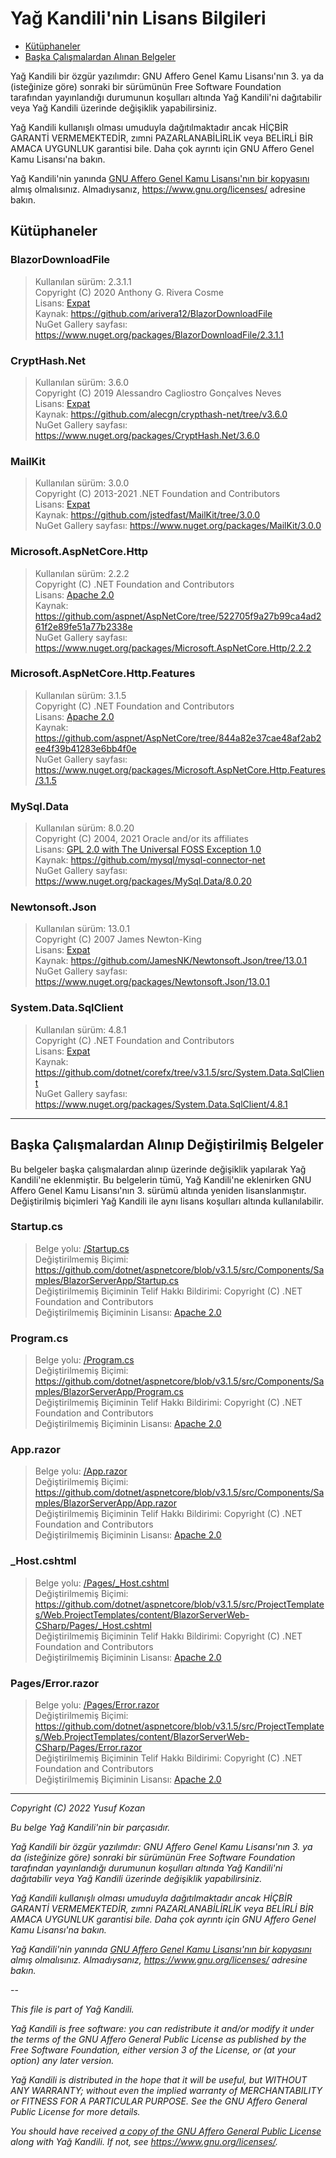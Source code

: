 # Yağ Kandili'nin Lisans Bilgileri


* [Kütüphaneler](#kütüphanelerin-lisansları)
* [Başka Çalışmalardan Alınan Belgeler](#başka-çalışmalardan-alınıp-değiştirilmiş-belgeler)

Yağ Kandili bir özgür yazılımdır: GNU Affero Genel Kamu Lisansı'nın 3.
ya da (isteğinize göre) sonraki bir sürümünün Free Software Foundation
tarafından yayınlandığı durumunun koşulları altında Yağ Kandili'ni
dağıtabilir veya Yağ Kandili üzerinde değişiklik yapabilirsiniz.

Yağ Kandili kullanışlı olması umuduyla dağıtılmaktadır ancak HİÇBİR
GARANTİ VERMEMEKTEDİR, zımni PAZARLANABİLİRLİK veya BELİRLİ BİR
AMACA UYGUNLUK garantisi bile. Daha çok ayrıntı için GNU Affero
Genel Kamu Lisansı'na bakın.

Yağ Kandili'nin yanında [GNU Affero Genel Kamu Lisansı'nın bir kopyasını](
./agpl-3.0.md) almış olmalısınız.
Almadıysanız, <https://www.gnu.org/licenses/> adresine bakın.


## Kütüphaneler

### BlazorDownloadFile

>Kullanılan sürüm: 2.3.1.1  
 Copyright (C) 2020 Anthony G. Rivera Cosme  
 Lisans: [Expat](/Lisans/Kütüphanelerin_Lisansları/BlazorDownloadFile-lisans.txt)  
 Kaynak: https://github.com/arivera12/BlazorDownloadFile  
 NuGet Gallery sayfası: https://www.nuget.org/packages/BlazorDownloadFile/2.3.1.1

### CryptHash.Net

>Kullanılan sürüm: 3.6.0  
 Copyright (C) 2019 Alessandro Cagliostro Gonçalves Neves  
 Lisans: [Expat](/Lisans/Kütüphanelerin_Lisansları/CryptHash.Net-lisans.txt)  
 Kaynak: https://github.com/alecgn/crypthash-net/tree/v3.6.0  
 NuGet Gallery sayfası: https://www.nuget.org/packages/CryptHash.Net/3.6.0

### MailKit
>Kullanılan sürüm: 3.0.0  
 Copyright (C) 2013-2021 .NET Foundation and Contributors  
 Lisans: [Expat](/Lisans/Kütüphanelerin_Lisansları/MailKit-lisans.txt)  
 Kaynak: https://github.com/jstedfast/MailKit/tree/3.0.0  
 NuGet Gallery sayfası: https://www.nuget.org/packages/MailKit/3.0.0

### Microsoft.AspNetCore.Http
>Kullanılan sürüm: 2.2.2  
 Copyright (C) .NET Foundation and Contributors  
 Lisans: [Apache 2.0](/Lisans/Kütüphanelerin_Lisansları/Microsoft.AspNetCore.Http-lisans.txt)  
 Kaynak: https://github.com/aspnet/AspNetCore/tree/522705f9a27b99ca4ad261f2e89fe51a77b2338e  
 NuGet Gallery sayfası: https://www.nuget.org/packages/Microsoft.AspNetCore.Http/2.2.2

### Microsoft.AspNetCore.Http.Features
>Kullanılan sürüm: 3.1.5  
 Copyright (C) .NET Foundation and Contributors  
 Lisans: [Apache 2.0](/Lisans/Kütüphanelerin_Lisansları/Microsoft.AspNetCore.Http.Features-lisans.txt)  
 Kaynak: https://github.com/aspnet/AspNetCore/tree/844a82e37cae48af2ab2ee4f39b41283e6bb4f0e  
 NuGet Gallery sayfası: https://www.nuget.org/packages/Microsoft.AspNetCore.Http.Features/3.1.5

### MySql.Data
>Kullanılan sürüm: 8.0.20  
 Copyright (C) 2004, 2021 Oracle and/or its affiliates  
 Lisans: [GPL 2.0 with The Universal FOSS Exception 1.0](/Lisans/Kütüphanelerin_Lisansları/MySql.Data-lisans.txt)  
 Kaynak: https://github.com/mysql/mysql-connector-net  
 NuGet Gallery sayfası: https://www.nuget.org/packages/MySql.Data/8.0.20

### Newtonsoft.Json
>Kullanılan sürüm: 13.0.1  
 Copyright (C) 2007 James Newton-King  
 Lisans: [Expat](/Lisans/Kütüphanelerin_Lisansları/Newtonsoft.Json-lisans.md)  
 Kaynak: https://github.com/JamesNK/Newtonsoft.Json/tree/13.0.1  
 NuGet Gallery sayfası: https://www.nuget.org/packages/Newtonsoft.Json/13.0.1

### System.Data.SqlClient
>Kullanılan sürüm: 4.8.1  
 Copyright (C) .NET Foundation and Contributors  
 Lisans: [Expat](/Lisans/Kütüphanelerin_Lisansları/System.Data.SqlClient-lisans.txt)  
 Kaynak: https://github.com/dotnet/corefx/tree/v3.1.5/src/System.Data.SqlClient  
 NuGet Gallery sayfası: https://www.nuget.org/packages/System.Data.SqlClient/4.8.1

---
## Başka Çalışmalardan Alınıp Değiştirilmiş Belgeler

Bu belgeler başka çalışmalardan alınıp üzerinde değişiklik
yapılarak Yağ Kandili'ne eklenmiştir. Bu belgelerin tümü,
Yağ Kandili'ne eklenirken GNU Affero Genel Kamu Lisansı'nın 3.
sürümü altında yeniden lisanslanmıştır. Değiştirilmiş
biçimleri Yağ Kandili ile aynı lisans koşulları altında
kullanılabilir.

### Startup.cs
>Belge yolu: [/Startup.cs](/Startup.cs)  
 Değiştirilmemiş Biçimi: https://github.com/dotnet/aspnetcore/blob/v3.1.5/src/Components/Samples/BlazorServerApp/Startup.cs  
 Değiştirilmemiş Biçiminin Telif Hakkı Bildirimi: Copyright (C) .NET Foundation and Contributors  
 Değiştirilmemiş Biçiminin Lisansı: [Apache 2.0](/Lisans/apache-2.0.txt)

### Program.cs
>Belge yolu: [/Program.cs](/Program.cs)  
 Değiştirilmemiş Biçimi: https://github.com/dotnet/aspnetcore/blob/v3.1.5/src/Components/Samples/BlazorServerApp/Program.cs  
 Değiştirilmemiş Biçiminin Telif Hakkı Bildirimi: Copyright (C) .NET Foundation and Contributors  
 Değiştirilmemiş Biçiminin Lisansı: [Apache 2.0](/Lisans/apache-2.0.txt)

### App.razor
>Belge yolu: [/App.razor](/App.razor)  
 Değiştirilmemiş Biçimi: https://github.com/dotnet/aspnetcore/blob/v3.1.5/src/Components/Samples/BlazorServerApp/App.razor  
 Değiştirilmemiş Biçiminin Telif Hakkı Bildirimi: Copyright (C) .NET Foundation and Contributors  
 Değiştirilmemiş Biçiminin Lisansı: [Apache 2.0](/Lisans/apache-2.0.txt)

### _Host.cshtml
>Belge yolu: [/Pages/_Host.cshtml](/Pages/_Host.cshtml)  
 Değiştirilmemiş Biçimi: https://github.com/dotnet/aspnetcore/blob/v3.1.5/src/ProjectTemplates/Web.ProjectTemplates/content/BlazorServerWeb-CSharp/Pages/_Host.cshtml  
 Değiştirilmemiş Biçiminin Telif Hakkı Bildirimi: Copyright (C) .NET Foundation and Contributors  
 Değiştirilmemiş Biçiminin Lisansı: [Apache 2.0](/Lisans/apache-2.0.txt)

### Pages/Error.razor
>Belge yolu: [/Pages/Error.razor](/Pages/Error.razor)  
 Değiştirilmemiş Biçimi: https://github.com/dotnet/aspnetcore/blob/v3.1.5/src/ProjectTemplates/Web.ProjectTemplates/content/BlazorServerWeb-CSharp/Pages/Error.razor  
 Değiştirilmemiş Biçiminin Telif Hakkı Bildirimi: Copyright (C) .NET Foundation and Contributors  
 Değiştirilmemiş Biçiminin Lisansı: [Apache 2.0](/Lisans/apache-2.0.txt)


---

*Copyright (C) 2022 Yusuf Kozan*  

*Bu belge Yağ Kandili'nin bir parçasıdır.*

*Yağ Kandili bir özgür yazılımdır: GNU Affero Genel Kamu Lisansı'nın 3.
ya da (isteğinize göre) sonraki bir sürümünün Free Software Foundation
tarafından yayınlandığı durumunun koşulları altında Yağ Kandili'ni
dağıtabilir veya Yağ Kandili üzerinde değişiklik yapabilirsiniz.*

*Yağ Kandili kullanışlı olması umuduyla dağıtılmaktadır ancak HİÇBİR
GARANTİ VERMEMEKTEDİR, zımni PAZARLANABİLİRLİK veya BELİRLİ BİR
AMACA UYGUNLUK garantisi bile. Daha çok ayrıntı için GNU Affero
Genel Kamu Lisansı'na bakın.*

*Yağ Kandili'nin yanında [GNU Affero Genel Kamu Lisansı'nın bir kopyasını](
./agpl-3.0.md) almış olmalısınız.
Almadıysanız, <https://www.gnu.org/licenses/> adresine bakın.*

 --  

*This file is part of Yağ Kandili.*

*Yağ Kandili is free software: you can redistribute it and/or modify
it under the terms of the GNU Affero General Public License as
published by the Free Software Foundation, either version 3 of the
License, or (at your option) any later version.*

*Yağ Kandili is distributed in the hope that it will be useful,
but WITHOUT ANY WARRANTY; without even the implied warranty of
MERCHANTABILITY or FITNESS FOR A PARTICULAR PURPOSE. See the
GNU Affero General Public License for more details.*

*You should have received [a copy of the GNU Affero General Public License](
./agpl-3.0.md) along with Yağ Kandili.
If not, see <https://www.gnu.org/licenses/>.*